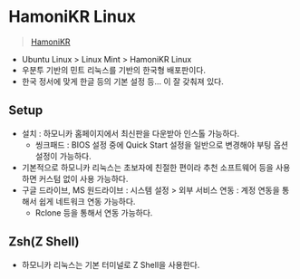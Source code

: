# HamoniKR Linux
> [HamoniKR](https://hamonikr.org)
- Ubuntu Linux > Linux Mint > HamoniKR Linux
- 우분투 기반의 민트 리눅스를 기반의 한국형 배포판이다.
- 한국 정서에 맞게 한글 등의 기본 설정 등... 이 잘 갖춰져 있다.

## Setup
- 설치 : 하모니카 홈페이지에서 최신판을 다운받아 인스톨 가능하다.
    - 씽크패드 : BIOS 설정 중에 Quick Start 설정을 일반으로 변경해야 부팅 옵션 설정이 가능하다.
- 기본적으로 하모니카 리눅스는 초보자에 친절한 편이라 추천 소프트웨어 등을 사용하면 커스텀 없이 사용 가능하다.
- 구글 드라이브, MS 원드라이브 : 시스템 설정 > 외부 서비스 연동 : 계정 연동을 통해서 쉽게 네트워크 연동 가능하다.
    - Rclone 등을 통해서 연동 가능하다.

## Zsh(Z Shell)
- 하모니카 리눅스는 기본 터미널로 Z Shell을 사용한다.

